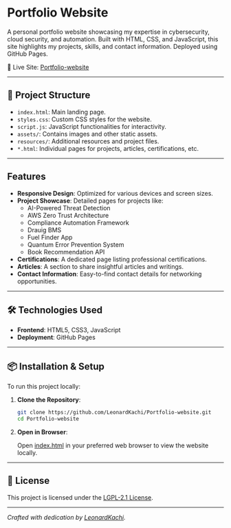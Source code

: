 # Portfolio Website

A personal portfolio website showcasing my expertise in cybersecurity, cloud security, and automation. Built with HTML, CSS, and JavaScript, this site highlights my projects, skills, and contact information. Deployed using GitHub Pages.

🔗 Live Site: [Portfolio-website](https://leonardkachi.github.io/Portfolio-website/)

---

## 📁 Project Structure

- `index.html`: Main landing page.
- `styles.css`: Custom CSS styles for the website.
- `script.js`: JavaScript functionalities for interactivity.
- `assets/`: Contains images and other static assets.
- `resources/`: Additional resources and project files.
- `*.html`: Individual pages for projects, articles, certifications, etc.

---

## Features

- **Responsive Design**: Optimized for various devices and screen sizes.
- **Project Showcase**: Detailed pages for projects like:
  - AI-Powered Threat Detection
  - AWS Zero Trust Architecture
  - Compliance Automation Framework
  - Drauig BMS
  - Fuel Finder App
  - Quantum Error Prevention System
  - Book Recommendation API
- **Certifications**: A dedicated page listing professional certifications.
- **Articles**: A section to share insightful articles and writings.
- **Contact Information**: Easy-to-find contact details for networking opportunities.

---

## 🛠️ Technologies Used

- **Frontend**: HTML5, CSS3, JavaScript
- **Deployment**: GitHub Pages

---

## 📦 Installation & Setup

To run this project locally:

1. **Clone the Repository**:

   ```bash
   git clone https://github.com/LeonardKachi/Portfolio-website.git
   cd Portfolio-website


2. **Open in Browser**:

   Open [index.html](http://leonardkachi.github.io/Portfolio-website) in your preferred web browser to view the website locally.

---

## 📄 License

This project is licensed under the [LGPL-2.1 License](https://www.gnu.org/licenses/old-licenses/lgpl-2.1.en.html).

---

*Crafted with dedication by [LeonardKachi](https://github.com/LeonardKachi).*
